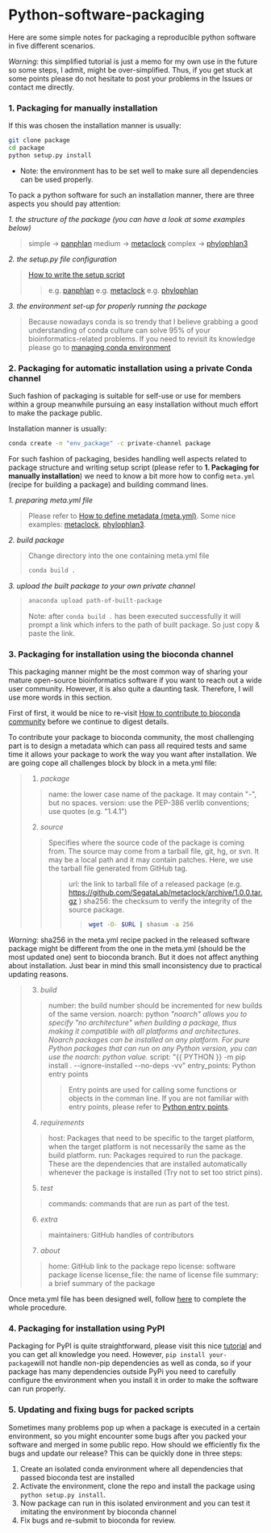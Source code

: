# Python-software-packaging

Here are some simple notes for packaging a reproducible python software in five different scenarios. 

*Warning*: this simplified tutorial is just a memo for my own use in the future so some steps, I admit, might be over-simplified. Thus, if you get stuck at some points please do not hesitate to post your problems in the Issues or contact me directly. 

### 1. Packaging for manually installation
If this was chosen the installation manner is usually:
~~~Bash
git clone package
cd package
python setup.py install
~~~
* Note: the environment has to be set well to make sure all dependencies can be used properly.

To pack a python software for such an installation manner, there are three aspects you should pay attention:

*1. the structure of the package (you can have a look at some examples below)*
> simple -> [panphlan](https://github.com/SegataLab/panphlan)
> medium -> [metaclock](https://github.com/SegataLab/metaclock)
> complex -> [phylophlan3](https://github.com/biobakery/phylophlan)

*2. the setup.py file configuration*
> [How to write the setup script](https://docs.python.org/3/distutils/setupscript.html)
>> e.g. [panphlan](https://github.com/SegataLab/panphlan/blob/master/setup.py)
     e.g. [metaclock](https://github.com/SegataLab/metaclock/blob/master/setup.py)
     e.g. [phylophlan](https://github.com/biobakery/phylophlan/blob/master/setup.py)

*3. the environment set-up for properly running the package*
  > Because nowadays conda is so trendy that I believe grabbing a good understanding of conda culture can solve 95% of your bioinformatics-related problems. If you need to revisit its knowledge please go to [managing conda environment](https://conda.io/projects/conda/en/latest/user-guide/tasks/manage-environments.html#activating-an-environment)
 
### 2. Packaging for automatic installation using a private Conda channel

Such fashion of packaging is suitable for self-use or use for members within a group meanwhile pursuing an easy installation without much effort to make the package public. 

Installation manner is usually:

~~~Bash
conda create -n "env_package" -c private-channel package
~~~ 

For such fashion of packaging, besides handling well aspects related to package structure and writing setup script (please refer to **1. Packaging for manually installation**) we need to know a bit more how to config `meta.yml` (recipe for building a package) and building command lines.

*1. preparing meta.yml file*
 >Please refer to [How to define metadata (meta.yml)](https://docs.conda.io/projects/conda-build/en/latest/resources/define-metadata.html).
 >Some nice examples: [metaclock](https://github.com/SegataLab/metaclock/blob/master/recipe/meta.yaml), [phylophlan3](https://github.com/biobakery/phylophlan/blob/master/recipe/meta.yaml). 
 
 *2. build package*
 >Change directory into the one containing meta.yml file
 >~~~Bash
 >conda build .
 >~~~

*3. upload the built package to your own private channel*
>~~~Bash
>anaconda upload path-of-built-package
>~~~
>Note: after `conda build .` has been executed successfully it will prompt a link which infers to the path of built package. So just copy & paste the link.  
 
 
### 3. Packaging for installation using the bioconda channel

This packaging manner might be the most common way of sharing your mature open-source bioinformatics software if you want to reach out a wide user community. However, it is also quite a daunting task. Therefore, I will use more words in this section. 

First of first, it would be nice to re-visit [How to contribute to bioconda community](https://bioconda.github.io/contributor/index.html) before we continue to digest details. 

To contribute your package to bioconda community, the most challenging part is to design a metadata which can pass all required tests and same time it allows your package to work the way you want after installation. We are going cope all challenges block by block in a meta.yml file:
>1. *package*
>>name: the lower case name of the package. It may contain "-", but no spaces.
>>version: use the PEP-386 verlib conventions; use quotes (e.g. "1.4.1")
> 2. *source*
>> Specifies where the source code of the package is coming from. The source may come from a tarball file, git, hg, or svn. It may be a local path and it may contain patches. Here, we use the tarball file generated from GitHub tag.
>>> url: the link to tarball file of a released package (e.g. https://github.com/SegataLab/metaclock/archive/1.0.0.tar.gz )
>>> sha256: the checksum to verify the integrity of the source package.
>>>> ~~~Bash
>>>>wget -O- $URL | shasum -a 256
>>>>~~~
*Warning*: sha256 in the meta.yml recipe packed in the released software package might be different from the one in the meta.yml (should be the most updated one) sent to bioconda branch. But it does not affect anything about installation. Just bear in mind this small inconsistency due to practical updating reasons. 
>3. *build*
>> number: the build number should be incremented for new builds of the same version.
>> noarch: python
>>*"noarch" allows you to specify "no architecture" when building a package, thus making it compatible with all platforms and architectures. Noarch packages can be installed on any platform. For pure Python packages that can run on any Python version, you can use the noarch: python value.*
>> script: "{{ PYTHON }} -m pip install . --ignore-installed --no-deps -vv"
>> entry_points: Python entry points
>>> Entry points are used for calling some functions or objects in the comman line. If you are not familiar with entry points, please refer to [Python entry points](https://stackoverflow.com/questions/774824/explain-python-entry-points#:~:text=An%20%22entry%20point%22%20is%20typically,out%20in%20the%20comments!).
>4. *requirements*
>>host: Packages that need to be specific to the target platform, when the target platform is not necessarily the same as the build platform.
>> run: Packages required to run the package. These are the dependencies that are installed automatically whenever the package is installed (Try not to set too strict pins).
>5. *test*
>> commands: commands that are run as part of the test.
>6. *extra*
>> maintainers: GitHub handles of contributors
>7. *about*
>>home: GitHub link to the package repo
>>license: software package license
>>license_file: the name of license file
>>summary: a brief summary of the package

Once meta.yml file has been designed well, follow [here](https://bioconda.github.io/contributor/workflow.html) to complete the whole procedure.

### 4. Packaging for installation using PyPI

Packaging for PyPI is quite straightforward, please visit this nice [tutorial](https://medium.com/@joel.barmettler/how-to-upload-your-python-package-to-pypi-65edc5fe9c56) and you can get all knowledge you need. However, `pip install your-package`will not handle non-pip dependencies as well as conda, so if your package has many dependencies outside PyPi you need to carefully configure the environment when you install it in order to make the software can run properly.   

### 5. Updating and fixing bugs for packed scripts
Sometimes many problems pop up when a package is executed in a certain environment, so you might encounter some bugs after you packed your software and merged in some public repo. How should we efficiently fix the bugs and update our release? This can be quickly done in three steps:

1. Create an isolated conda environment where all dependencies that passed bioconda test are installed
2. Activate the environment, clone the repo and install the package using `python setup.py install`. 
3. Now package can run in this isolated environment and you can test it imitating the environment by bioconda channel
4. Fix bugs and re-submit to bioconda for review.  